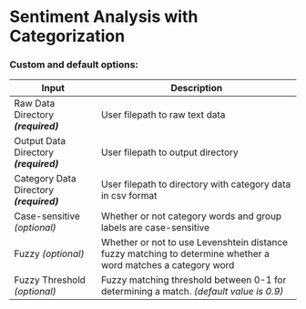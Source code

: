 # Sentiment Analysis with Categorization

### Custom and default options:

| Input | Description |
| --- | --- |
| Raw Data Directory ***(required)*** | User filepath to raw text data |
| Output Data Directory ***(required)*** | User filepath to output directory
| Category Data Directory ***(required)*** | User filepath to directory with category data in csv format
| Case-sensitive *(optional)* | Whether or not category words and group labels are case-sensitive
| Fuzzy *(optional)* | Whether or not to use Levenshtein distance fuzzy matching to determine whether a word matches a category word
| Fuzzy Threshold *(optional)* | Fuzzy matching threshold between 0-1 for determining a match. *(default value is 0.9)*|